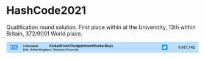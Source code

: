 # HashCode2021
Qualification round solution.
First place within at the Universtity, 13th within Britain, 372/9001 World place.

![Place screen](HashCode%20screeshot.PNG)
